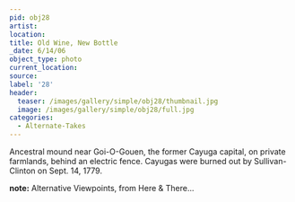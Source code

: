 ```yaml
---
pid: obj28
artist:
location:
title: Old Wine, New Bottle
_date: 6/14/06
object_type: photo
current_location:
source:
label: '28'
header:
  teaser: /images/gallery/simple/obj28/thumbnail.jpg
  image: /images/gallery/simple/obj28/full.jpg
categories:
  - Alternate-Takes
---
```

Ancestral mound near Goi-O-Gouen, the former Cayuga capital, on private farmlands, behind an electric fence. Cayugas were burned out by Sullivan-Clinton on Sept. 14, 1779.

**note:**
Alternative Viewpoints, from Here & There...
